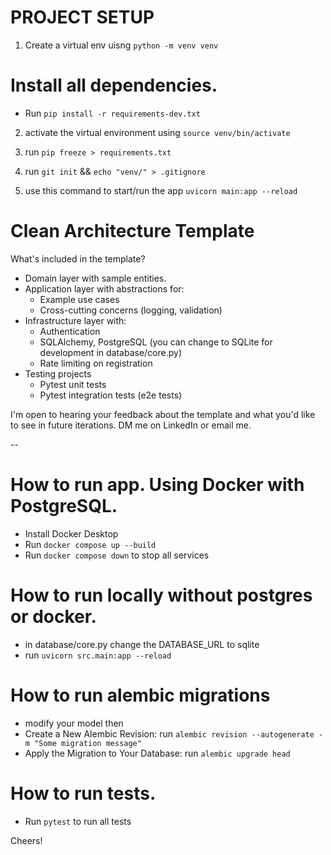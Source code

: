 # PROJECT SETUP
1. Create a virtual env uisng  `python -m venv venv`


# Install all dependencies.
- Run `pip install -r requirements-dev.txt`

2. activate the virtual environment using  `source venv/bin/activate`

4. run `pip freeze > requirements.txt` 

5. run `git init` &&  `echo "venv/" > .gitignore`

6. use this command to start/run the app  `uvicorn main:app --reload`




# Clean Architecture Template

What's included in the template?

- Domain layer with sample entities.
- Application layer with abstractions for:
  - Example use cases
  - Cross-cutting concerns (logging, validation)
- Infrastructure layer with:
  - Authentication
  - SQLAlchemy, PostgreSQL (you can change to SQLite for development in database/core.py)
  - Rate limiting on registration
- Testing projects
  - Pytest unit tests
  - Pytest integration tests (e2e tests)

I'm open to hearing your feedback about the template and what you'd like to see in future iterations. DM me on LinkedIn or email me.

--


# How to run app. Using Docker with PostgreSQL.
- Install Docker Desktop
- Run `docker compose up --build`
- Run `docker compose down` to stop all services

# How to run locally without postgres or docker.
- in database/core.py change the DATABASE_URL to sqlite
- run `uvicorn src.main:app --reload`


# How to run  alembic migrations
- modify your model then
- Create a New Alembic Revision:  run `alembic revision --autogenerate -m "Some migration message"`
-  Apply the Migration to Your Database: run `alembic upgrade head`

# How to run tests.
- Run `pytest` to run all tests


Cheers!